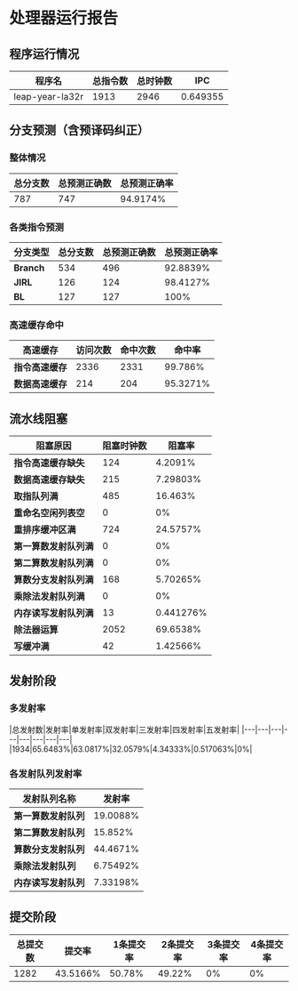 # 处理器运行报告
## 程序运行情况
|程序名|总指令数|总时钟数|IPC|
|---|---|---|---|
|leap-year-la32r|1913|2946|0.649355|

## 分支预测（含预译码纠正）
### 整体情况
|总分支数|总预测正确数|总预测正确率|
|---|---|---|
|787|747|94.9174%|

### 各类指令预测
|分支类型|总分支数|总预测正确数|总预测正确率|
|---|---|---|---|
|**Branch**| 534 | 496 | 92.8839%|
|**JIRL**| 126 | 124 | 98.4127%|
|**BL**| 127 | 127 | 100%|

### 高速缓存命中
|高速缓存|访问次数|命中次数|命中率|
|---|---|---|---|
|**指令高速缓存**| 2336 | 2331 | 99.786%|
|**数据高速缓存**| 214 | 204 | 95.3271%|
## 流水线阻塞
|阻塞原因|阻塞时钟数|阻塞率|
|---|---|---|
|**指令高速缓存缺失**| 124 | 4.2091%|
|**数据高速缓存缺失**| 215 | 7.29803%|
|**取指队列满**| 485 | 16.463%|
|**重命名空闲列表空**|0 | 0%|
|**重排序缓冲区满**|724 | 24.5757%|
|**第一算数发射队列满**|0 | 0%|
|**第二算数发射队列满**|0 | 0%|
|**算数分支发射队列满**|168 | 5.70265%|
|**乘除法发射队列满**|0 | 0%|
|**内存读写发射队列满**|13 | 0.441276%|
|**除法器运算**|2052 | 69.6538%|
|**写缓冲满**|42 | 1.42566%|

## 发射阶段
### 多发射率
|总发射数|发射率|单发射率|双发射率|三发射率|四发射率|五发射率|
|---|---|---|---|---|---|---|---|
|1934|65.6483%|63.0817%|32.0579%|4.34333%|0.517063%|0%|

### 各发射队列发射率
|发射队列名称|发射率|
|---|---|
|**第一算数发射队列**|19.0088%|
|**第二算数发射队列**|15.852%|
|**算数分支发射队列**|44.4671%|
|**乘除法发射队列**|6.75492%|
|**内存读写发射队列**|7.33198%|

## 提交阶段
|总提交数|提交率|1条提交率|2条提交率|3条提交率|4条提交率|
|---|---|---|---|---|---|
|1282|43.5166%|50.78%|49.22%|0%|0%|
